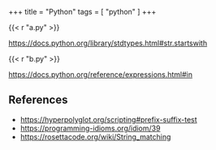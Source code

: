 +++
title = "Python"
tags = [ "python" ]
+++

{{< r "a.py" >}}

<https://docs.python.org/library/stdtypes.html#str.startswith>

{{< r "b.py" >}}

<https://docs.python.org/reference/expressions.html#in>

## References

- <https://hyperpolyglot.org/scripting#prefix-suffix-test>
- <https://programming-idioms.org/idiom/39>
- <https://rosettacode.org/wiki/String_matching>

